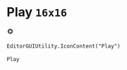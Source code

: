 # Play `16x16`
<img src="/img/Play.png" width=16 height=16>

``` CSharp
EditorGUIUtility.IconContent("Play")
```
```
Play
```
